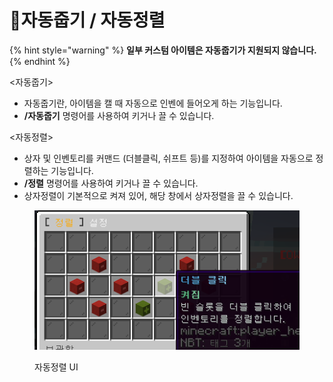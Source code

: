 # 🔎자동줍기 / 자동정렬

{% hint style="warning" %}
**일부 커스텀 아이템은 자동줍기가 지원되지 않습니다.**
{% endhint %}

<자동줍기>

* 자동줍기란, 아이템을 캘 때 자동으로 인벤에 들어오게 하는 기능입니다.
* **/자동줍기** 명령어를 사용하여 키거나 끌 수 있습니다.

<자동정렬>

* 상자 및 인벤토리를 커맨드 (더블클릭, 쉬프트 등)를 지정하여 아이템을 자동으로 정렬하는 기능입니다.
* **/정렬** 명령어를 사용하여 키거나 끌 수 있습니다.
* 상자정렬이 기본적으로 켜져 있어, 해당 창에서 상자정렬을 끌 수 있습니다.

<figure><img src="../../.gitbook/assets/image (163).png" alt=""><figcaption><p>자동정렬 UI</p></figcaption></figure>
